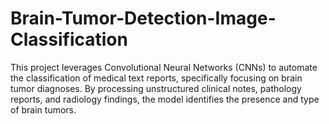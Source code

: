 # Brain-Tumor-Detection-Image-Classification
This project leverages Convolutional Neural Networks (CNNs) to automate the classification of medical text reports, specifically focusing on brain tumor diagnoses. By processing unstructured clinical notes, pathology reports, and radiology findings, the model identifies the presence and type of brain tumors.

